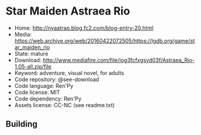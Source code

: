 # Star Maiden Astraea Rio

- Home: http://nyaatrap.blog.fc2.com/blog-entry-20.html
- Media: https://web.archive.org/web/20160422072505/https://lgdb.org/game/star_maiden_rio
- State: mature
- Download: http://www.mediafire.com/file/jog3fcfxgsyd03f/Astraea_Rio-1.05-all.zip/file
- Keyword: adventure, visual novel, for adults
- Code repository: @see-download
- Code language: Ren'Py
- Code license: MIT
- Code dependency: Ren'Py
- Assets license: CC-NC (see readme.txt)

## Building
